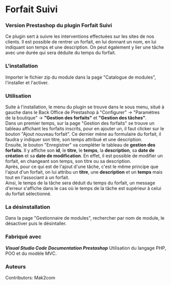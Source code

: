 # Forfait Suivi

### Version Prestashop du plugin Forfait Suivi 
Ce plugin sert à suivre les interventions effectuées sur les sites de nos clients.
Il est possible de rentrer un forfait, en lui donnant un nom, en lui indiquant son temps et une description.
On peut également y lier une tâche avec une durée qui sera déduite du temps du forfait. 

### L'installation
Importer le fichier zip du module dans la page "Catalogue de modules", l'installer et l'activer.

### Utilisation
Suite à l'installation, le menu du plugin se trouve dans le sous menu, situé à gauche dans le Back Office de Prestashop à "Configurer" -> "Paramètres de la boutique" -> <strong>"Gestion des forfaits"</strong> et <strong>"Gestion des tâches"</strong>. </br>
Dans un premier temps, sur la page "Gestion des forfaits" se trouve un tableau affichant les forfaits inscrits, pour en ajouter un, il faut clicker sur le bouton "Ajout nouveau forfait". Ce dernier mène au formulaire du forfait, il faudra y indiquer son titre, son temps attribué et une description.</br>
Ensuite, le bouton "Enregistrer" va compléter le tableau de <strong>gestion des forfaits</strong>. Il y affiche son <strong>id</strong>, le <strong>titre</strong>, le <strong>temps</strong>, la <strong>description</strong>, sa <strong>date de création</strong> et sa <strong>date de modification</strong>. En effet, il est possible de modifier un forfait, en changeant son temps, son titre ou sa description. </br>
Après, pour ce qui est de l'ajout d'une tâche, c'est le même principe que l'ajout d'un forfait, on lui attribu un <strong>titre</strong>, une <strong>description</strong> et un <strong>temps</strong> mais tout en l'associant à un forfait.</br>
 Ainsi, le temps de la tâche sera déduit du temps du forfait, un message d'erreur s'affiche dans le cas où le temps de la tâche est supérieur à celui du forfait sélectionné. 

### La désinstallation 
Dans la page "Gestionnaire de modules", rechercher par nom de module, le désactiver puis le désintaller. 

### Fabriqué avec 
__*Visual Studio Code*__
__*Documentation Prestashop*__
Utilisation du langage PHP, POO et du modèle MVC. 
### Auteurs
Contributors: Mak2com

